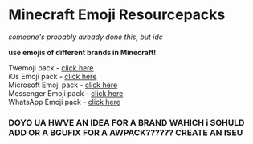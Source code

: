 # Minecraft Emoji Resourcepacks
*someone's probably already done this, but idc*

**use emojis of different brands in Minecraft!**

Twemoji pack - [click here](https://raw.githubusercontent.com/Gabe616/MinecraftEmojiRPs/main/packs/1.15%20Twemoji%20Pack.zip "1.15 Twemoji Pack.zip")  
iOs Emoji pack - [click here](https://raw.githubusercontent.com/Gabe616/MinecraftEmojiRPs/main/packs/1.15%20iOs%20Emoji%20Pack.zip "1.15 iOs Emoji Pack.zip")  
Microsoft Emoji pack - [click here](https://raw.githubusercontent.com/Gabe616/MinecraftEmojiRPs/main/packs/1.15%20Microsoft%20Emoji%20Pack.zip "1.15 Microsoft Emoji Pack.zip")  
Messenger Emoji pack - [click here](https://raw.githubusercontent.com/Gabe616/MinecraftEmojiRPs/main/packs/1.15%20Messenger%20Emoji%20Pack.zip "1.15 Messenger Emoji Pack.zip")  
WhatsApp Emoji pack - [click here](https://raw.githubusercontent.com/Gabe616/MinecraftEmojiRPs/main/packs/1.15%20WhatsApp%20Emoji%20Pack.zip "1.15 WhatsApp Emoji Pack.zip")  

### DOYO UA HWVE AN IDEA FOR A BRAND WAHICH i SOHULD ADD OR A BGUFIX FOR A AWPACK?????? CREATE AN ISEU
